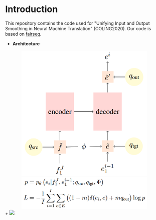 # Introduction
This repository contains the code used for "Unifying Input and Output Smoothing in Neural Machine Translation" (COLING2020). Our code is based on
[fairseq](https://github.com/pytorch/fairseq).

* **Architecture**
<div align=center>
<img src="./images/arch.png"/ width="400px"> <br/>
<img src="./images/formula.png"/ width="400px">
</div>
  + <img src="https://render.githubusercontent.com/render/math?math=q^{src}">


